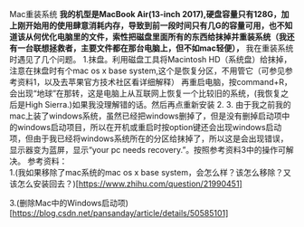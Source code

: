 Mac重装系统
**我的机型是MacBook Air(13-inch 2017),硬盘容量只有128G，加上刚开始用的使用肆意消耗内存，导致到前一段时间只有几G的容量可用，也不知道该从何优化电脑里的文件，索性把磁盘里面所有的东西给抹掉并重装系统（我还有一台联想拯救者，主要文件都在那台电脑上，但不如mac轻便），**
我在重装系统时遇见了几个问题。
1.抹盘。利用磁盘工具将Macintosh HD（系统盘）给抹掉，注意在抹盘时有个mac os x base system,这个是恢复分区，不用管它（可参见参考资料1，以及去苹果官方技术社区看详细解释） 再重启电脑，按command+R，会出现“地球”在那转，这是电脑上从互联网上恢复一个比较旧的系统，(我恢复之后是High Sierra.)如果我没理解错的话。然后再点重新安装
2.
3. 由于我之前我的mac上装了windows系统，虽然已经把windows删掉了，但是没有删掉启动项中的windows启动项目，所以在开机或重启时按option键还会出现windows启动项，但由于我已经将windows系统所在的分区给抹掉了，所以这是会出现错误，显示器变为蓝屏，显示“your pc needs recovery.”。按照参考资料3中的操作可解决。
参考资料：     
1.(我如果移除了mac系统的mac os x base system，会怎么样？该怎么移除？又该怎么安装回去？)[https://www.zhihu.com/question/21990451]

3.(删除Mac中的Windows启动项)[https://blog.csdn.net/pansanday/article/details/50585101]